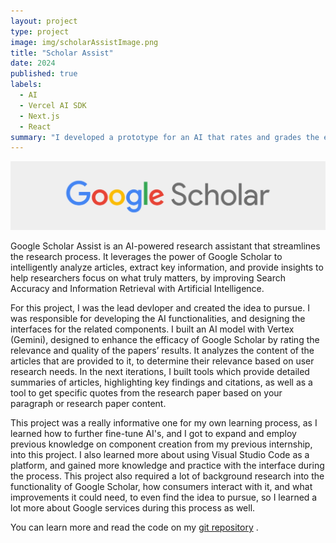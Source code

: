 ```yaml
---
layout: project
type: project
image: img/scholarAssistImage.png
title: "Scholar Assist"
date: 2024
published: true
labels:
  - AI
  - Vercel AI SDK
  - Next.js
  - React
summary: "I developed a prototype for an AI that rates and grades the efficacy of Scholarly articles, to improve the search function and evaluation of papers on Google Scholar."
---
```

<img class="img-fluid" src="../img/scholarAssistHeader.jpg">

Google Scholar Assist is an AI-powered research assistant that streamlines the research process. It leverages the power of Google Scholar to intelligently analyze articles, extract key information, and provide insights to help researchers focus on what truly matters, by improving Search Accuracy and Information Retrieval with Artificial Intelligence.

For this project, I was the lead devloper and created the idea to pursue. I was responsible for developing the AI functionalities, and designing the interfaces for the related components. I built an AI model with Vertex (Gemini), designed to enhance the efficacy of Google Scholar by rating the relevance and quality of the papers’ results. It analyzes the content of the articles that are provided to it, to determine their relevance based on user research needs. In the next iterations, I built tools which provide detailed summaries of articles, highlighting key findings and citations, as well as a tool to get specific quotes from the research paper based on your paragraph or research paper content.

This project was a really informative one for my own learning process, as I learned how to further fine-tune AI's, and I got to expand and employ previous knowledge on component creation from my previous internship, into this project. I also learned more about using Visual Studio Code as a platform, and gained more knowledge and practice with the interface during the process. This project also required a lot of background research into the functionality of Google Scholar, how consumers interact with it, and what improvements it could need, to even find the idea to pursue, so I learned a lot more about Google services during this process as well.

You can learn more and read the code on my [git repository](https://github.com/anayaemily/ScholarAssist) .
